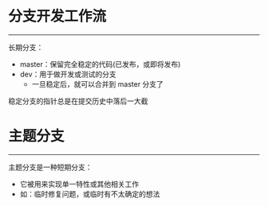# 分支开发工作流
---

长期分支：
- master：保留完全稳定的代码(已发布，或即将发布)
- dev：用于做开发或测试的分支
	- 一旦稳定后，就可以合并到 master 分支了

稳定分支的指针总是在提交历史中落后一大截

# 主题分支
---

主题分支是一种短期分支：
- 它被用来实现单一特性或其他相关工作
- 如：临时修复问题，或临时有不太确定的想法

